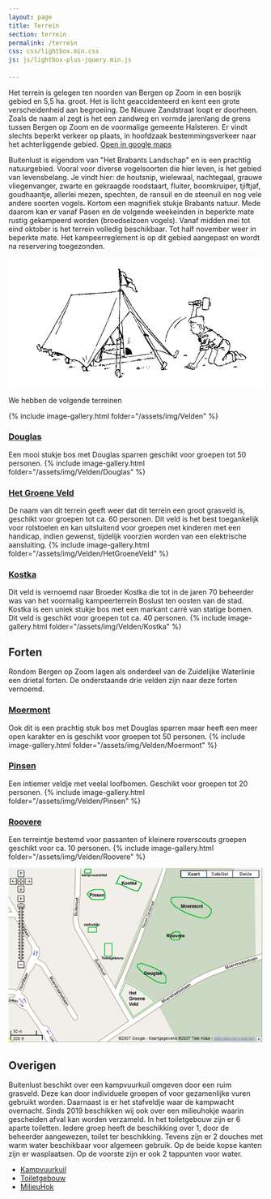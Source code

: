 ```yaml
---
layout: page
title: Terrein
section: terrein
permalink: /terrein
css: css/lightbox.min.css
js: js/lightbox-plus-jquery.min.js

---
```


Het terrein is gelegen ten noorden van Bergen op Zoom in een bosrijk gebied en 5,5 ha. groot. Het is licht geaccidenteerd en kent een grote verscheidenheid aan begroeiing. De Nieuwe Zandstraat loopt er doorheen. Zoals de naam al zegt is het een zandweg en vormde jarenlang de grens tussen Bergen op Zoom en de voormalige gemeente Halsteren. Er vindt slechts beperkt verkeer op plaats, in hoofdzaak bestemmingsverkeer naar het achterliggende gebied. [Open in google maps](https://www.google.nl/maps/place/Scouting+Labelterrein+BUITENLUST/@51.5150386,4.2963654,15z/data=!4m13!1m7!3m6!1s0x47c46cadaf209da9:0x29060695bcd6164a!2sBuitenlust,+Halsteren!3b1!8m2!3d51.5169899!4d4.3049768!3m4!1s0x47c41334ebbdcd15:0xee193dfa9d4103e9!8m2!3d51.5125249!4d4.3058154?hl=nl)

Buitenlust is eigendom van "Het Brabants Landschap" en is een prachtig natuurgebied. Vooral voor diverse vogelsoorten die hier leven, is het gebied van levensbelang. Je vindt hier: de houtsnip, wielewaal, nachtegaal, grauwe vliegenvanger, zwarte en gekraagde roodstaart, fluiter, boomkruiper, tjiftjaf, goudhaantje, allerlei mezen, spechten, de ransuil en de steenuil en nog vele andere soorten vogels. Kortom een magnifiek stukje Brabants natuur. Mede daarom kan er vanaf Pasen en de volgende weekeinden in beperkte mate rustig gekampeerd worden (broedseizoen vogels). Vanaf midden mei tot eind oktober is het terrein volledig beschikbaar. Tot half november weer in beperkte mate. Het kampeerreglement is op dit gebied aangepast en wordt na reservering toegezonden.

![tent](/assets/img/tent.gif)

We hebben de volgende terreinen

{% include image-gallery.html folder="/assets/img/Velden" %}

### [Douglas](http://www.buitenlust.net/images/fotos/SimpleViewer/Douglas/index.html)
  Een mooi stukje bos met Douglas sparren geschikt voor groepen tot 50 personen.
{% include image-gallery.html folder="/assets/img/Velden/Douglas" %}

### [Het Groene Veld](http://www.buitenlust.net/images/fotos/SimpleViewer/het%20Groene%20Veld/index.html)
  De naam van dit terrein geeft weer dat dit terrein een groot grasveld is, geschikt voor groepen tot ca. 60 personen. Dit veld is het best toegankelijk voor rolstoelen en kan uitsluitend voor groepen met kinderen met een handicap, indien gewenst, tijdelijk voorzien worden van een elektrische aansluiting.
  {% include image-gallery.html folder="/assets/img/Velden/HetGroeneVeld" %}

### [Kostka](http://www.buitenlust.net/images/fotos/SimpleViewer/Kostka/index.html)
Dit veld is vernoemd naar Broeder Kostka die tot in de jaren 70 beheerder was van het voormalig kampeerterrein Boslust ten oosten van de stad.
Kostka is een uniek stukje bos met een markant carré van statige bomen. Dit veld is geschikt voor groepen tot ca. 40 personen.
{% include image-gallery.html folder="/assets/img/Velden/Kostka" %}

## Forten
Rondom Bergen op Zoom lagen als onderdeel van de Zuidelijke Waterlinie een drietal forten. De onderstaande drie velden zijn naar deze forten vernoemd.

### [Moermont](http://www.buitenlust.net/images/fotos/SimpleViewer/Moermont/index.html)
Ook dit is een prachtig stuk bos met Douglas sparren maar heeft een meer open karakter en is geschikt voor groepen tot 50 personen.
{% include image-gallery.html folder="/assets/img/Velden/Moermont" %}

### [Pinsen](http://www.buitenlust.net/images/fotos/SimpleViewer/Pinsen/index.html)
Een intiemer veldje met veelal loofbomen. Geschikt voor groepen tot 20 personen.
{% include image-gallery.html folder="/assets/img/Velden/Pinsen" %}

### [Roovere](http://www.buitenlust.net/images/fotos/SimpleViewer/Roovere/index.html)
Een terreintje bestemd voor passanten of kleinere roverscouts groepen geschikt voor ca. 10 personen.
{% include image-gallery.html folder="/assets/img/Velden/Roovere" %}

![terrein overzicht](../assets/img/overzichtskaart.jpg)

## Overigen
Buitenlust beschikt over een kampvuurkuil omgeven door een ruim grasveld. Deze kan door individuele groepen of voor gezamenlijke vuren gebruikt worden.
Daarnaast is er het stafveldje waar de kampwacht overnacht.
Sinds 2019 beschikken wij ook over een milieuhokje waarin gescheiden afval kan worden verzameld.
In het toiletgebouw zijn er 6 aparte toiletten. Iedere groep heeft de beschikking over 1, door de beheerder aangewezen, toilet ter beschikking. Tevens zijn er 2 douches met warm water beschikbaar voor algemeen gebruik. Op de beide kopse kanten zijn er wasplaatsen. Op de voorste zijn er ook 2 tappunten voor water.

- [Kampvuurkuil](../assets/img/kampvuurkuil.jpg)
- [Toiletgebouw](../assets/img/Velden/image00013.jpeg)
- [MilieuHok](../assets/img/IMG-20190624-WA0000.jpg)
  